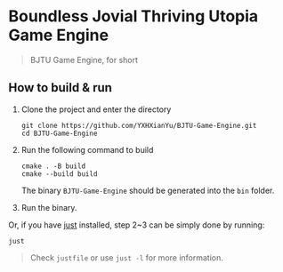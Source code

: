 # Boundless Jovial Thriving Utopia Game Engine

> BJTU Game Engine, for short

## How to build & run

1. Clone the project and enter the directory

    ```
    git clone https://github.com/YXHXianYu/BJTU-Game-Engine.git
    cd BJTU-Game-Engine
    ```

2. Run the following command to build

    ```
    cmake . -B build
    cmake --build build
    ```
    
    The binary `BJTU-Game-Engine` should be generated into the `bin` folder.
    
3. Run the binary.

Or, if you have [just](https://github.com/casey/just) installed, step 2~3 can be simply done by running:

```
just
```

> Check `justfile` or use `just -l` for more information.
